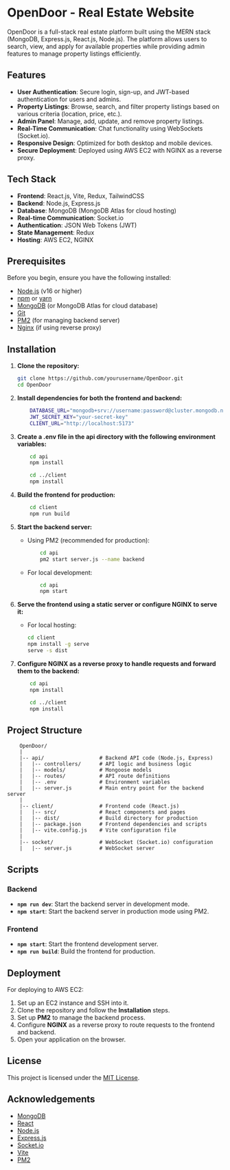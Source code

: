 # OpenDoor - Real Estate Website

OpenDoor is a full-stack real estate platform built using the MERN stack (MongoDB, Express.js, React.js, Node.js). The platform allows users to search, view, and apply for available properties while providing admin features to manage property listings efficiently.

## Features

- **User Authentication**: Secure login, sign-up, and JWT-based authentication for users and admins.
- **Property Listings**: Browse, search, and filter property listings based on various criteria (location, price, etc.).
- **Admin Panel**: Manage, add, update, and remove property listings.
- **Real-Time Communication**: Chat functionality using WebSockets (Socket.io).
- **Responsive Design**: Optimized for both desktop and mobile devices.
- **Secure Deployment**: Deployed using AWS EC2 with NGINX as a reverse proxy.

## Tech Stack

- **Frontend**: React.js, Vite, Redux, TailwindCSS
- **Backend**: Node.js, Express.js
- **Database**: MongoDB (MongoDB Atlas for cloud hosting)
- **Real-time Communication**: Socket.io
- **Authentication**: JSON Web Tokens (JWT)
- **State Management**: Redux
- **Hosting**: AWS EC2, NGINX

## Prerequisites

Before you begin, ensure you have the following installed:

- [Node.js](https://nodejs.org/) (v16 or higher)
- [npm](https://www.npmjs.com/) or [yarn](https://yarnpkg.com/)
- [MongoDB](https://www.mongodb.com/) (or MongoDB Atlas for cloud database)
- [Git](https://git-scm.com/)
- [PM2](https://pm2.keymetrics.io/) (for managing backend server)
- [Nginx](https://www.nginx.com/) (if using reverse proxy)

## Installation

1. **Clone the repository:**

   ```bash
   git clone https://github.com/yourusername/OpenDoor.git
   cd OpenDoor
   ```
2. **Install dependencies for both the frontend and backend:**

    ```bash
        DATABASE_URL="mongodb+srv://username:password@cluster.mongodb.net/OpenDoor?retryWrites=true&w=majority"
        JWT_SECRET_KEY="your-secret-key"
        CLIENT_URL="http://localhost:5173"
    ```

3. **Create a .env file in the api directory with the following environment variables:**

    ```bash
        cd api
        npm install

        cd ../client
        npm install
    ```

4. **Build the frontend for production:**

    ```bash
        cd client
        npm run build
    ```

5. **Start the backend server:**

    - Using PM2 (recommended for production):

        ```bash
            cd api
            pm2 start server.js --name backend
        ```
    - For local development:

        ```bash
            cd api
            npm start
        ```

6. **Serve the frontend using a static server or configure NGINX to serve it:**

    - For local hosting:

        ```bash
        cd client
        npm install -g serve
        serve -s dist
        ```

7. **Configure NGINX as a reverse proxy to handle requests and forward them to the backend:** 

    ```bash
        cd api
        npm install

        cd ../client
        npm install
    ```

## Project Structure

        OpenDoor/
        |
        |-- api/                  # Backend API code (Node.js, Express)
        |   |-- controllers/      # API logic and business logic
        |   |-- models/           # Mongoose models
        |   |-- routes/           # API route definitions
        |   |-- .env              # Environment variables
        |   |-- server.js         # Main entry point for the backend server
        |
        |-- client/               # Frontend code (React.js)
        |   |-- src/              # React components and pages
        |   |-- dist/             # Build directory for production
        |   |-- package.json      # Frontend dependencies and scripts
        |   |-- vite.config.js    # Vite configuration file
        |
        |-- socket/               # WebSocket (Socket.io) configuration
        |   |-- server.js         # WebSocket server

## Scripts

### Backend

- **`npm run dev`**: Start the backend server in development mode.
- **`npm start`**: Start the backend server in production mode using PM2.

### Frontend

- **`npm start`**: Start the frontend development server.
- **`npm run build`**: Build the frontend for production.

## Deployment

For deploying to AWS EC2:

1. Set up an EC2 instance and SSH into it.
2. Clone the repository and follow the **Installation** steps.
3. Set up **PM2** to manage the backend process.
4. Configure **NGINX** as a reverse proxy to route requests to the frontend and backend.
5. Open your application on the browser.

## License

This project is licensed under the [MIT License](LICENSE).

## Acknowledgements

- [MongoDB](https://www.mongodb.com/)
- [React](https://reactjs.org/)
- [Node.js](https://nodejs.org/)
- [Express.js](https://expressjs.com/)
- [Socket.io](https://socket.io/)
- [Vite](https://vitejs.dev/)
- [PM2](https://pm2.keymetrics.io/)

    

